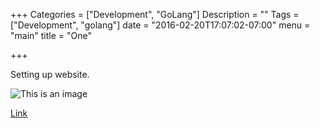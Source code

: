 +++
Categories = ["Development", "GoLang"]
Description = ""
Tags = ["Development", "golang"]
date = "2016-02-20T17:07:02-07:00"
menu = "main"
title = "One"

+++

Setting up website. 

![This is an image](/images/codes.png)

[Link](/pages/resume/)